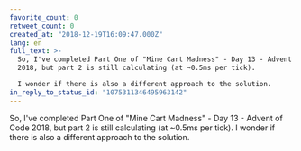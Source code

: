 ```yaml
---
favorite_count: 0
retweet_count: 0
created_at: "2018-12-19T16:09:47.000Z"
lang: en
full_text: >-
  So, I've completed Part One of "Mine Cart Madness" - Day 13 - Advent of Code
  2018, but part 2 is still calculating (at ~0.5ms per tick). 

  I wonder if there is also a different approach to the solution.
in_reply_to_status_id: "1075311346495963142"
---
```


So, I've completed Part One of "Mine Cart Madness" - Day 13 - Advent of Code
2018, but part 2 is still calculating (at ~0.5ms per tick). I wonder if there is
also a different approach to the solution.
